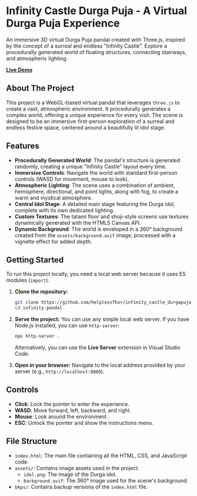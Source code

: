 # Infinity Castle Durga Puja - A Virtual Durga Puja Experience

An immersive 3D virtual Durga Puja pandal created with Three.js, inspired by the concept of a surreal and endless "Infinity Castle". Explore a procedurally generated world of floating structures, connecting stairways, and atmospheric lighting.

**[Live Demo](https://helplessThor.github.io/infinity_castle_durgapuja/index.html)** 


## About The Project

This project is a WebGL-based virtual pandal that leverages `three.js` to create a vast, atmospheric environment. It procedurally generates a complex world, offering a unique experience for every visit. The scene is designed to be an immersive first-person exploration of a surreal and endless festive space, centered around a beautifully lit idol stage.

## Features

-   **Procedurally Generated World**: The pandal's structure is generated randomly, creating a unique "Infinity Castle" layout every time.
-   **Immersive Controls**: Navigate the world with standard first-person controls (WASD for movement, mouse to look).
-   **Atmospheric Lighting**: The scene uses a combination of ambient, hemisphere, directional, and point lights, along with fog, to create a warm and mystical atmosphere.
-   **Central Idol Stage**: A detailed main stage featuring the Durga idol, complete with its own dedicated lighting.
-   **Custom Textures**: The tatami floor and shoji-style screens use textures dynamically generated with the HTML5 Canvas API.
-   **Dynamic Background**: The world is enveloped in a 360° background created from the `assets/background.avif` image, processed with a vignette effect for added depth.

## Getting Started

To run this project locally, you need a local web server because it uses ES modules (`import`).

1.  **Clone the repository:**
    ```sh
    git clone https://github.com/helplessThor/infinity_castle_durgapuja.git
    cd infinity-pandal
    ```
2.  **Serve the project:**
    You can use any simple local web server. If you have Node.js installed, you can use `http-server`:
    ```sh
    npx http-server .
    ```
    Alternatively, you can use the **Live Server** extension in Visual Studio Code.

3.  **Open in your browser:**
    Navigate to the local address provided by your server (e.g., `http://localhost:8080`).

## Controls

-   **Click**: Lock the pointer to enter the experience.
-   **WASD**: Move forward, left, backward, and right.
-   **Mouse**: Look around the environment.
-   **ESC**: Unlock the pointer and show the instructions menu.

## File Structure

-   `index.html`: The main file containing all the HTML, CSS, and JavaScript code.
-   `assets/`: Contains image assets used in the project.
    -   `idol.png`: The image of the Durga idol.
    -   `background.avif`: The 360° image used for the scene's background.
-   `bkps/`: Contains backup versions of the `index.html` file.

